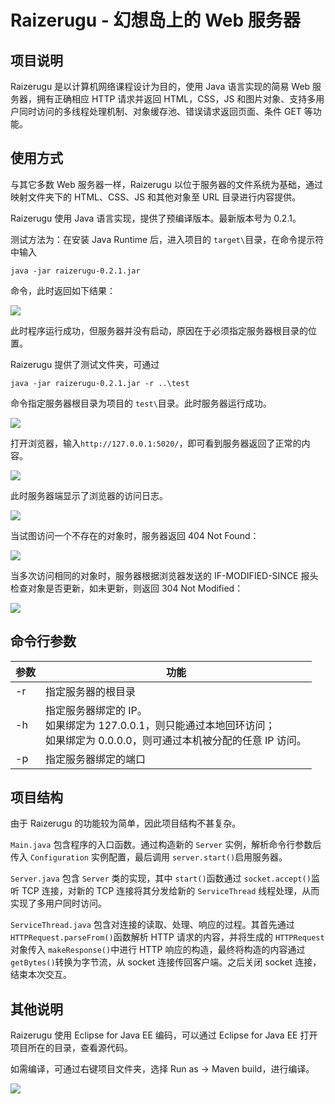 # Raizerugu - 幻想岛上的 Web 服务器

## 项目说明

Raizerugu 是以计算机网络课程设计为目的，使用 Java 语言实现的简易 Web 服务器，拥有正确相应 HTTP 请求并返回 HTML，CSS，JS 和图片对象、支持多用户同时访问的多线程处理机制、对象缓存池、错误请求返回页面、条件 GET 等功能。

## 使用方式

与其它多数 Web 服务器一样，Raizerugu 以位于服务器的文件系统为基础，通过映射文件夹下的 HTML、CSS、JS 和其他对象至 URL 目录进行内容提供。

Raizerugu 使用 Java 语言实现，提供了预编译版本。最新版本号为 0.2.1。

测试方法为：在安装 Java Runtime 后，进入项目的 `target\`目录，在命令提示符中输入

    java -jar raizerugu-0.2.1.jar

命令，此时返回如下结果：

![](.github/img/2-1.png)

此时程序运行成功，但服务器并没有启动，原因在于必须指定服务器根目录的位置。

Raizerugu 提供了测试文件夹，可通过

    java -jar raizerugu-0.2.1.jar -r ..\test

命令指定服务器根目录为项目的 `test\`目录。此时服务器运行成功。

![](.github/img/2-2.png)

打开浏览器，输入`http://127.0.0.1:5020/`，即可看到服务器返回了正常的内容。

![](.github/img/2-3.png)

此时服务器端显示了浏览器的访问日志。

![](.github/img/2-4.png)

当试图访问一个不存在的对象时，服务器返回 404 Not Found：

![](.github/img/2-5.png)

当多次访问相同的对象时，服务器根据浏览器发送的 IF-MODIFIED-SINCE 报头检查对象是否更新，如未更新，则返回 304 Not Modified：

![](.github/img/2-6.png)

## 命令行参数

| 参数 | 功能                                                                                                                              |
| ---- | --------------------------------------------------------------------------------------------------------------------------------- |
| -r   | 指定服务器的根目录                                                                                                                |
| -h   | 指定服务器绑定的 IP。<br>如果绑定为 127.0.0.1，则只能通过本地回环访问；<br>如果绑定为 0.0.0.0，则可通过本机被分配的任意 IP 访问。 |
| -p   | 指定服务器绑定的端口                                                                                                              |

## 项目结构

由于 Raizerugu 的功能较为简单，因此项目结构不甚复杂。

`Main.java` 包含程序的入口函数。通过构造新的 `Server` 实例，解析命令行参数后传入 `Configuration` 实例配置，最后调用 `server.start()`启用服务器。

`Server.java` 包含 `Server` 类的实现，其中 `start()`函数通过 `socket.accept()`监听 TCP 连接，对新的 TCP 连接将其分发给新的 `ServiceThread` 线程处理，从而实现了多用户同时访问。

`ServiceThread.java` 包含对连接的读取、处理、响应的过程。其首先通过 `HTTPRequest.parseFrom()`函数解析 HTTP 请求的内容，并将生成的 `HTTPRequest` 对象传入 `makeResponse()`中进行 HTTP 响应的构造，最终将构造的内容通过 `getBytes()`转换为字节流，从 socket 连接传回客户端。之后关闭 socket 连接，结束本次交互。

## 其他说明

Raizerugu 使用 Eclipse for Java EE 编码，可以通过 Eclipse for Java EE 打开项目所在的目录，查看源代码。

如需编译，可通过右键项目文件夹，选择 Run as -> Maven build，进行编译。

![](.github/img/5-1.png)
